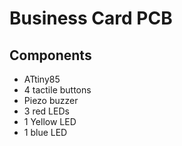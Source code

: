# Business Card PCB

## Components
- ATtiny85
- 4 tactile buttons
- Piezo buzzer
- 3 red LEDs
- 1 Yellow LED
- 1 blue LED
